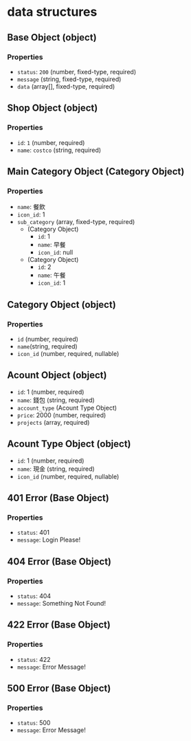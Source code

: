 # data structures

## Base Object (object)
### Properties
+ `status`: `200` (number, fixed-type, required)
+ `message` (string, fixed-type, required)
+ `data` (array[], fixed-type, required)

## Shop Object (object)
### Properties
+ `id`: `1` (number, required)
+ `name`: `costco` (string, required)

## Main Category Object (Category Object)
### Properties
+ `name`: 餐飲
+ `icon_id`: 1
+ `sub_category` (array, fixed-type, required)
    + (Category Object)
        + `id`: 1
        + `name`: 早餐
        + `icon_id`: null
    + (Category Object)
        + `id`: 2
        + `name`: 午餐
        + `icon_id`: 1


## Category Object (object)
### Properties
+ `id` (number, required)
+ `name`(string, required)
+ `icon_id` (number, required, nullable)

## Acount Object (object)
+ `id`: 1 (number, required)
+ `name`: 錢包 (string, required)
+ `account_type` (Acount Type Object)
+ `price`: 2000 (number, required)
+ `projects` (array, required)

## Acount Type Object (object)
+ `id`: 1 (number, required)
+ `name`: 現金 (string, required)
+ `icon_id` (number, required, nullable)

## 401 Error (Base Object)
### Properties
  + `status`: 401
  + `message`: Login Please!

## 404 Error (Base Object)
### Properties
  + `status`: 404
  + `message`: Something Not Found!

## 422 Error (Base Object)
### Properties
  + `status`: 422
  + `message`: Error Message!

## 500 Error (Base Object)
### Properties
  + `status`: 500
  + `message`: Error Message!
